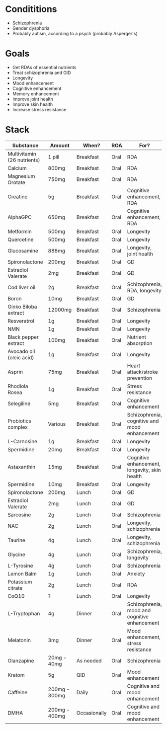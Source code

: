 # Condititions
- Schizophrenia
- Gender dysphoria
- Probably autism, according to a psych (probably Asperger's)

# Goals
- Get RDAs of essential nutrients
- Treat schizophrenia and GID
- Longevity
- Mood enhancement
- Cognitive enhancement
- Memory enhancement
- Improve joint health
- Improve skin health
- Increase stress resistance

# Stack
| Substance                   | Amount        | When?           | ROA  | For?                                                    |
| --------------------------- | ------------- | --------------- | ---- | ------------------------------------------------------- |
| Multivitamin (26 nutrients) | 1 pill        | Breakfast       | Oral | RDA                                                     |
| Calcium                     | 800mg         | Breakfast       | Oral | RDA                                                     |
| Magnesium Orotate                    | 750mg         | Breakfast       | Oral | RDA                                                     |
| Creatine                    | 5g            | Breakfast       | Oral | Cognitive enhancement, RDA                              |
| AlphaGPC                    | 650mg         | Breakfast       | Oral | Cognitive enhancement, RDA                              |
| Metformin                   | 500mg         | Breakfast       | Oral | Longevity                                               |
| Quercetine                  | 500mg         | Breakfast       | Oral | Longevity                                               |
| Glucosamine                 | 888mg         | Breakfast       | Oral | Longevity, joint health                                 |
| Spironolactone              | 200mg         | Breakfast       | Oral | GD                                                     |
| Estradiol Valerate          | 2mg           | Breakfast       | Oral | GD                                                     |
| Cod liver oil               | 2g            | Breakfast       | Oral | Schizophrenia, RDA, longevity                           |
| Boron                       | 10mg          | Breakfast       | Oral | GD                          |
| Ginko Biloba extract        | 12000mg       | Breakfast       | Oral | Schizophrenia                                           |
| Resveratrol                 | 1g            | Breakfast       | Oral | Longevity                                               |
| NMN                         | 1g            | Breakfast       | Oral | Longevity                                               |
| Black pepper extract        | 100mg         | Breakfast       | Oral | Nutrient absorption                                     |
| Avocado oil (oleic acid)    | 1g            | Breakfast       | Oral | Longevity                                               |
| Asprin                      | 75mg          | Breakfast       | Oral | Heart attack/stroke prevention                          |
| Rhodiola Rosea              | 1g            | Breakfast       | Oral | Stress resistance                                       |
| Selegiline                  | 5mg           | Breakfast       | Oral | Cognitive enhancement                                   |
| Probiotics complex          | Various       | Breakfast       | Oral | Schizophrenia, cognitive and mood enhancement           |
| L-Carnosine                 | 1g            | Breakfast       | Oral | Longevity                                               |
| Spermidine                 | 20mg            | Breakfast       | Oral | Longevity                                               |
| Astaxanthin           | 15mg            | Breakfast       | Oral | Cognitive enhancement, longevity, skin health                                                     |
| Spermidine           | 10mg            | Breakfast       | Oral | Longevity                                                     |
| Spironolactone              | 200mg         | Lunch           | Oral | GD                                                     |
| Estradiol Valerate          | 2mg           | Lunch           | Oral | GD                                                     |
| Sarcosine                   | 2g            | Lunch       | Oral | Schizophrenia                                           |
| NAC                         | 2g            | Lunch       | Oral | Longevity, schizophrenia                                |
| Taurine                     | 4g            | Lunch       | Oral | Longevity, schizophrenia                                |
| Glycine                     | 4g            | Lunch       | Oral | Schizophrenia, longevity                                |
| L-Tyrosine                  | 4g            | Lunch       | Oral | Schizophrenia                                           |
| Lemon Balm                  | 1g            | Lunch       | Oral | Anxiety                                                 |
| Potassium citrate           | 2g            | Lunch       | Oral | RDA                                                     |
| CoQ10                       | ?             | Lunch       | Oral | Longevity                                               |
| L-Tryptophan                | 4g            | Dinner          | Oral | Schizophrenia, mood and cognitive enhancement |
| Melatonin                   | 3mg           | Dinner          | Oral | Mood enhancement, stress resistance                     |
| Olanzapine                  | 20mg - 40mg   | As needed       | Oral | Schizophrenia                                           |
| Kratom                      | 5g            | QID   | Oral | Mood enhancement                                        |
| Caffeine                    | 200mg - 300mg  | Daily | Oral | Cognitive and mood enhancement                          |
| DMHA                        | 200mg - 400mg | Occasionally | Oral | Cognitive and mood enhancement                          |
